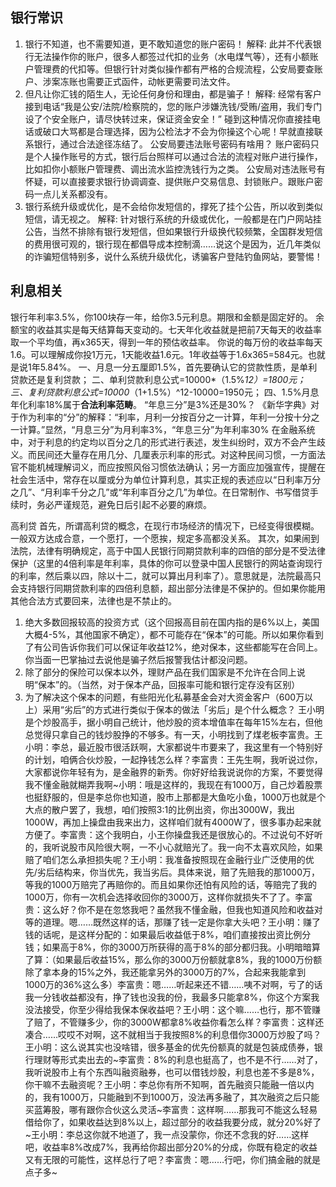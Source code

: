 ## 银行常识
1. 银行不知道，也不需要知道，更不敢知道您的账户密码！
解释: 此并不代表银行无法操作你的账户，很多人都签过代扣的业务（水电煤气等），还有小额账户管理费的代扣等。但银行针对类似操作都有严格的合规流程，公安局要查账户、涉案冻账也需要正式函件，动帐更需要司法文件。
2. 但凡让你汇钱的陌生人，无论任何身份和理由，都是骗子！
解释: 经常有客户接到电话“我是公安/法院/检察院的，您的账户涉嫌洗钱/受贿/盗用，我们专门设了个安全账户，请尽快转过来，保证资金安全！” 碰到这种情况你直接挂电话或破口大骂都是合理选择，因为公检法才不会为你操这个心呢！早就直接联系银行，通过合法途径冻结了。
公安局要违法账号密码有啥用？ 账户密码只是个人操作账号的方式，银行后台照样可以通过合法的流程对账户进行操作，比如扣你小额账户管理费、调出流水监控洗钱行为之类。 公安局对违法账号有怀疑，可以直接要求银行协调调查、提供账户交易信息、封锁账户。跟账户密码一点儿关系都没有。
3. 银行系统升级或优化，是不会给你发短信的，撑死了挂个公告，所以收到类似短信，请无视之。
解释: 针对银行系统的升级或优化，一般都是在门户网站挂公告，当然不排除有银行发短信，但如果银行升级换代较频繁，全国群发短信的费用很可观的，银行现在都倡导成本控制滴……说这个是因为，近几年类似的诈骗短信特别多，说什么系统升级优化，诱骗客户登陆钓鱼网站，要警惕！


## 利息相关
银行年利率3.5%，你100块存一年，给你3.5元利息。期限和金额是固定好的。
余额宝的收益其实是每天结算每天变动的。七天年化收益就是把前7天每天的收益率取一个平均值，再x365天，得到一年的预估收益率。
你说的每万份的收益率每天1.6。可以理解成你投1万元，1天能收益1.6元。1年收益等于1.6x365=584元。也就是说1年5.84%。
一、月息一分五厘即1.5%，首先要确认它的贷款性质，是单利贷款还是复利贷款；
二、单利贷款利息公式=10000*（1.5%*12）=1800元；
三、复利贷款利息公式=10000*（1+1.5%）^12-10000=1950元；
四、1.5%月息年化利率18%属于**合法利率范畴**。
“年息三分”是3%还是30%？
《新华字典》对于作为利率的“分”的解释：“利率，月利一分按百分之一计算，年利一分按十分之一计算。”显然，“月息三分”为月利率3%，“年息三分”为年利率30%
在金融系统中，对于利息的约定均以百分之几的形式进行表述，发生纠纷时，双方不会产生歧义。而民间还大量存在用几分、几厘表示利率的形式。对这种民间习惯，一方面法官不能机械理解词义，而应按照风俗习惯依法确认；另一方面应加强宣传，提醒在社会生活中，常存在以厘或分为单位计算利息，其实正规的表述应以“日利率万分之几”、“月利率千分之几”或“年利率百分之几”为单位。在日常制作、书写借贷手续时，务必严谨规范，避免日后引起不必要的麻烦。


高利贷
首先，所谓高利贷的概念，在现行市场经济的情况下，已经变得很模糊。一般双方达成合意，一个愿打，一个愿挨，规定多高都没关系。
其次，如果闹到法院，法律有明确规定，高于中国人民银行同期贷款利率的四倍的部分是不受法律保护（这里的4倍利率是年利率，具体的你可以登录中国人民银行的网站查询现行的利率，然后乘以四，除以十二，就可以算出月利率了）。意思就是，法院最高只会支持银行同期贷款利率的四倍利息额，超出部分法律是不保护的。但如果你能用其他合法方式要回来，法律也是不禁止的。
1. 绝大多数回报较高的投资方式（这个回报高目前在国内指的是6%以上，美国大概4-5%，其他国家不确定），都不可能存在“保本”的可能。所以如果你看到了有公司告诉你我们可以保证年收益12%，绝对保本，这些都能写在合同上。你当面一巴掌抽过去说他是骗子然后报警我估计都没问题。
2. 除了部分的保险可以保本以外，理财产品在我们国家是不允许在合同上说明“保本”的。（当然，对于保本产品，回报率可能和银行定存没有区别）
3. 为了解决这个保本的问题，有些阳光化私募基金会对大资金客户（600万以上）采用“劣后”的方式进行类似于保本的做法「劣后」是个什么概念？
王小明是个炒股高手，据小明自己统计，他炒股的资本增值率在每年15%左右，但他总觉得只拿自己的钱炒股挣的不够多。有一天，小明找到了煤老板李富贵。王小明：李总，最近股市很活跃啊，大家都说牛市要来了，我这里有一个特别好的计划，咱俩合伙炒股，一起挣钱怎么样？李富贵：王先生啊，我听说过你，大家都说你年轻有为，是金融界的新秀。你好好给我说说你的方案，不要觉得我不懂金融就糊弄我啊~小明：哦是这样的，我现在有1000万，自己炒着股票也挺舒服的，但是李总你也知道，股市上那都是大鱼吃小鱼，1000万也就是个大点的散户罢了，我想，咱们按照3:1的比例出资，你出3000W，我出1000W，再加上操盘由我来出力，这样咱们就有4000W了，很多事办起来就方便了。李富贵：这个我明白，小王你操盘我还是很放心的。不过说句不好听的，我听说股市风险很大啊，一不小心就赔光了。我一向不太喜欢风险，如果赔了咱们怎么承担损失呢？王小明：我准备按照现在金融行业广泛使用的优先/劣后结构来，你当优先，我当劣后。具体来说，赔了先赔我的那1000万，等我的1000万赔完了再赔你的。而且如果你还怕有风险的话，等赔完了我的1000万，你有一次机会选择收回你的3000万，这样你就损失不了了。李富贵：这么好？你不是在忽悠我吧？虽然我不懂金融，但我也知道风险和收益对等的道理。嗯……既然这样的话，那赚了钱一定是你拿大头吧？王小明：赚了钱的话呢，是这样分配的：如果最后收益低于8%，咱们直接按出资比例分钱；如果高于8%，你的3000万所获得的高于8%的部分都归我。小明暗暗算了算：（如果最后收益15%，那么你的3000万份额就拿8%，我的1000万份额除了拿本身的15%之外，我还能拿另外的3000万的7%，合起来我能拿到1000万的36%这么多）李富贵：嗯……听起来还不错……咦不对啊，亏了的话我一分钱收益都没有，挣了钱也没我的份，我最多只能拿8%，你这个方案我没法接受，你至少得给我保本保收益吧？王小明：这个嘛……也行，那不管赚了赔了，不管赚多少，你的3000W都拿8%收益你看怎么样？李富贵：这样还凑合……哎哎不对啊，这不就相当于我按照8%的利息借你3000万炒股了吗？王小明：这么说其实也没啥错，很多基金的优先份额真的就是包装成债券，银行理财等形式卖出去的~李富贵：8%的利息也挺高了，也不是不行……对了，我听说股市上有个东西叫融资融券，也可以借钱炒股，利息也差不多是8%，你干嘛不去融资呢？王小明：李总你有所不知啊，首先融资只能融一倍以内的，我有1000万，只能融到不到1000万，没法再多融了，其次融资之后只能买蓝筹股，哪有跟你合伙这么灵活~李富贵：这样啊……那我可不能这么轻易借给你了，如果收益达到8%以上，超过部分的收益我要分成，就分20%好了~王小明：李总这你就不地道了，我一点没蒙你，你还不念我的好……这样吧，收益率8%改成7%，我再给你超出部分20%的分成，你既有稳定的收益又有无限的可能性，这样总行了吧？李富贵：嗯……行吧，你们搞金融的就是点子多~

